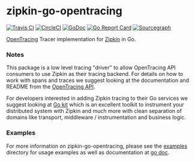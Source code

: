 # zipkin-go-opentracing

[![Travis CI](https://travis-ci.org/openzipkin-contrib/zipkin-go-opentracing.svg?branch=master)](https://travis-ci.org/openzipkin-contrib/zipkin-go-opentracing)
[![CircleCI](https://circleci.com/gh/openzipkin-contrib/zipkin-go-opentracing.svg?style=shield)](https://circleci.com/gh/openzipkin-contrib/zipkin-go-opentracing)
[![GoDoc](https://godoc.org/github.com/openzipkin-contrib/zipkin-go-opentracing?status.svg)](https://godoc.org/github.com/openzipkin-contrib/zipkin-go-opentracing)
[![Go Report Card](https://goreportcard.com/badge/github.com/openzipkin-contrib/zipkin-go-opentracing)](https://goreportcard.com/report/github.com/openzipkin-contrib/zipkin-go-opentracing)
[![Sourcegraph](https://sourcegraph.com/github.com/openzipkin-contrib/zipkin-go-opentracing/-/badge.svg)](https://sourcegraph.com/github.com/openzipkin-contrib/zipkin-go-opentracing?badge)

[OpenTracing](http://opentracing.io) Tracer implementation for [Zipkin](http://zipkin.io) in Go.

### Notes

This package is a low level tracing "driver" to allow OpenTracing API consumers
to use Zipkin as their tracing backend. For details on how to work with spans
and traces we suggest looking at the documentation and README from the
[OpenTracing API](https://github.com/opentracing/opentracing-go).

For developers interested in adding Zipkin tracing to their Go services we
suggest looking at [Go kit](https://gokit.io) which is an excellent toolkit to
instrument your distributed system with Zipkin and much more with clean
separation of domains like transport, middleware / instrumentation and
business logic.

### Examples

For more information on zipkin-go-opentracing, please see the
[examples](https://github.com/openzipkin-contrib/zipkin-go-opentracing/tree/master/examples)
directory for usage examples as well as documentation at
[go doc](https://godoc.org/github.com/openzipkin-contrib/zipkin-go-opentracing).
